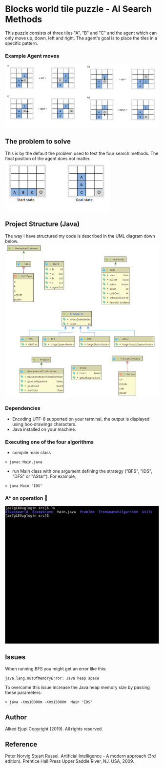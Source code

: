 # Blocks world tile puzzle - AI Search Methods
This puzzle consists of three tiles "A", "B" and "C" and the agent which can only move up, down, left and right.
The agent's goal is to place the tiles in a specific pattern.
### Example Agent moves
![Example](https://raw.githubusercontent.com/ejupialked/ai-search-algorithms/master/screenshots/moves.png?token=AKPXOF7PGSMSKLGNXLYPFGK56MHQO)

## The problem to solve
This is by the default the problem used to test the four search methods. The final position of the agent does not matter.
![H](https://raw.githubusercontent.com/ejupialked/ai-search-algorithms/master/screenshots/problem.png?token=AKPXOFYXZRWYUYL6JWT2HBS56MHSQ)
## Project Structure (Java)
The way I have structured my code is described in the UML diagram down below. 
![Example](https://raw.githubusercontent.com/ejupialked/ai-search-algorithms/master/screenshots/uml.png?token=AKPXOFZO7KZQDSWXAO5BLPC56MHNS)
### Dependencies
* Encoding UTF-8 supported on your terminal, the output is displayed using box-drawings characters.
* Java installed on your machine.
### Executing one of the four algorithms
* compile main class
```
> javac Main.java
```
* run Main class with one argument defining the strategy ("BFS", "IDS", "DFS" or "AStar"). For example,
```
> java Main "IDS"
```
### A* on operation 🚀

![astarGif](https://raw.githubusercontent.com/ejupialked/ai-search-algorithms/master/screenshots/AStarOnOperation.gif?token=AKPXOFZVD6P3NK254XRVIIC56MHJA)

## Issues
When running BFS you might get an error like this:
```
java.lang.OutOfMemoryError: Java heap space
```   
To overcome this issue increase the Java heap memory size by passing these parameters:

```
> java -Xms10000m -Xmx15000m  Main "IDS"
```   
## Author
Alked Ejupi Copyright (2019). All rights reserved.
## Reference
Peter Norvig Stuart Russel. Artificial Intelligence - A modern approach (3rd edition). Prentice Hall Press Upper
Saddle River, NJ, USA, 2009.
